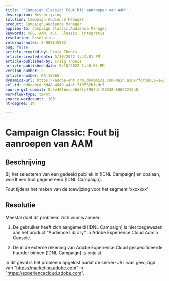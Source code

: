 ```yaml
---
title: '"Campaign Classic: Fout bij aanroepen van AAM'''
description: Beschrijving
solution: Campaign,Audience Manager
product: Campaign,Audience Manager
applies-to: Campaign Classic,Audience Manager
keywords: KCS, AAM, ACC, Classic, integratie
resolution: Resolution
internal-notes: E-000145982
bug: false
article-created-by: Craig Thonis
article-created-date: 5/10/2022 1:44:01 PM
article-published-by: Craig Thonis
article-published-date: 5/10/2022 1:48:03 PM
version-number: 2
article-number: KA-15965
dynamics-url: https://adobe-ent.crm.dynamics.com/main.aspx?forceUCI=1&pagetype=entityrecord&etn=knowledgearticle&id=026b133e-67d0-ec11-a7b5-00224809ccc2
exl-id: dd0ea0cd-6d48-4849-a4af-7f9562bfedc7
source-git-commit: 0c3e421beca46d9fe1952b1f98538a50697216a0
workflow-type: tm+mt
source-wordcount: '103'
ht-degree: 1%

---
```


# Campaign Classic: Fout bij aanroepen van AAM

## Beschrijving


Bij het selecteren van een gedeeld publiek in [!DNL Campaign] en opslaan, wordt een fout gegenereerd [!DNL Campaign].

Fout tijdens het maken van de toewijzing voor het segment &#39;xxxxxxx&#39;


## Resolutie


Meestal doet dit probleem zich voor wanneer:

1. De gebruiker heeft zich aangemeld [!DNL Campaign] is niet toegewezen aan het product &quot;Audience Library&quot; in Adobe Experience Cloud Admin Console.

2. De in de externe rekening van Adobe Experience Cloud gespecificeerde huurder binnen [!DNL Campaign] is onjuist.

In dit geval is het probleem opgelost nadat de server-URL was gewijzigd van &quot;https://marketing.adobe.com&quot; in &quot;https://experiencecloud.adobe.com&quot;.
